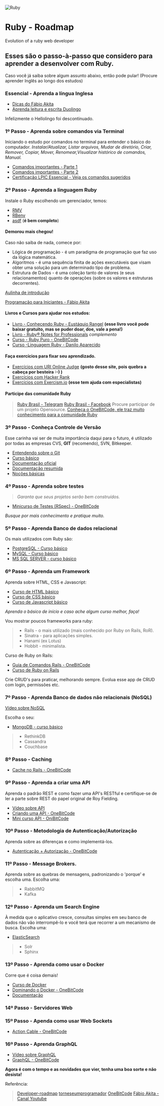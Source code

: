 ![Ruby](https://www.loginworks.com/wp-content/uploads/2018/02/ruby-programming-language-a-guide-2.jpg)

# Ruby - Roadmap
Evolution of a ruby ​​web developer

## Esses são o passo-à-passo que considero para aprender a desenvolver com Ruby.
Caso você já saiba sobre algum assunto abaixo, então pode pular! (Procure aprender Inglês ao longo dos estudos)

### Essencial - Aprenda a língua Inglesa
- [Dicas do Fábio Akita](https://www.youtube.com/watch?v=OkboNGQ9LU0) 
- [Aprenda leitura e escrita Duolingo](https://pt.duolingo.com/)  

Infelizmente o Hellolingo foi descontinuado.

### 1º Passo - Aprenda sobre comandos via Terminal
Iniciando o estudo por comandos no terminal para entender o básico do computador.
_Instalar/Atualizar, Listar arquivos, Mudar de diretório, Criar, Remover, Copiar, Mover, Renomear,Visualizar histórico de comandos, Manual._  
- [Comandos importantes - Parte 1](https://www.youtube.com/watch?v=uZeMQz89pfw)  
- [Comandos importantes - Parte 2](https://www.youtube.com/watch?v=1HapBf0cnmU)
- [Certificação LPIC Essencial - Veja os comandos sugeridos](https://lpibrasil.com.br/linux-essentials/)

### 2º Passo - Aprenda a linguagem Ruby
Instale o Ruby escolhendo um gerenciador, temos:
- [RMV](https://rvm.io/rvm/install)  
- [RBenv](https://github.com/rbenv/rbenv)  
- [asdf](https://asdf-vm.com/#/) (__é bem completo__)  

#### Demorou mais chegou! 
Caso não saiba de nada, comece por:
* Lógica de programação - é um paradigma de programação que faz uso da lógica matemática.
* Algoritmos - é uma sequência finita de ações executáveis que visam obter uma solução para um determinado tipo de problema.
* Estrutura de Dados - é uma coleção tanto de valores (e seus relacionamentos) quanto de operações (sobre os valores e estruturas decorrentes).

[Aulinha de introdução](https://youtube.com/playlist?list=PLHz_AreHm4dmSj0MHol_aoNYCSGFqvfXV)

[Programação para Iniciantes - Fábio Akita](https://youtube.com/playlist?list=PLdsnXVqbHDUc7htGFobbZoNen3r_wm3ki)

#### Livros e Cursos para ajudar nos estudos:
- [Livro - Conhecendo Ruby - Eustáquio Rangel](https://leanpub.com/conhecendo-ruby) __(esse livro você pode baixar gratuito, mas se puder doar, doe, vale a pena!)__
- [Livro - Ruby® Notes for Professionals](https://books.goalkicker.com/RubyBook/) _complemento_  
- [Curso - Ruby Puro - OneBitCode](https://onebitcode.com/course/ruby-puro/)  
- [Curso -Linguagem Ruby - Danilo Aparecido](https://www.torneseumprogramador.com.br/aulas/ruby)

#### Faça exercícios para fixar seu aprendizado.
- [Exercícios com URI Online Judge](https://www.urionlinejudge.com.br) __(gosto desse site, pois quebra a cabeça por besteira :-) )__
- [Exercícios com Hacker Rank](https://www.hackerrank.com/)
- [Exercícios com Exercism.io](https://exercism.io/) __(esse tem ajuda com especialistas)__


#### Participe das comunidade Ruby
>[Ruby Brasil - Telegram](https://t.me/rubybrasil)
>[Ruby Brasil - Facebook](https://www.facebook.com/groups/735446619838031/?multi_permalinks=4243373185712006)
> Procure participar de um projeto Opensource.
> [Conheça o OneBitCode, ele traz muito conhecimento para a comunidade Ruby](https://onebitcode.com/) 

### 3º Passo - Conheça Controle de Versão
Esse carinha vai ser de muita importância daqui para o futuro, é utilizado por todas as empresas CVS, **GIT** (recomendo), SVN, Bitkeeper.
- [Entendendo sobre o Git](https://youtu.be/6Czd1Yetaac)
- [Curso básico](https://www.youtube.com/watch?v=4aWOj-kWpM4&list=PLmSWX0ePcw4h4Hf1nmrvIxJJ_2QjojhVC)  
- [Documentação oficial](https://git-scm.com/docs)  
- [Documentação resumida](https://rogerdudler.github.io/git-guide/index.pt_BR.html)  
- [Noções básicas](https://git-scm.com/book/pt-br/v1/Primeiros-passos-No%C3%A7%C3%B5es-B%C3%A1sicas-de-Git)  

### 4º Passo - Aprenda sobre testes
> _Garanta que seus projetos serão bem construídos._
* [Minicurso de Testes (RSpec) - OneBitCode](https://onebitcode.com/course/minicurso-de-testes/)

_Busque por mais conhecimento e pratique muito._

### 5º Passo - Aprenda Banco de dados relacional
Os mais utilizados com Ruby são:
* [PostgreSQL - Curso básico](https://www.youtube.com/watch?v=Wmg_JfwkODU&list=PLDqAb8tE7SQZzMWvPG4PYevQAW1cDsbD0)
* [MySQL - Curso básico](https://www.youtube.com/watch?v=T3t-wziJN6I&list=PLucm8g_ezqNrWAQH2B_0AnrFY5dJcgOLR)
* [MS SQL SERVER - curso básico](https://www.youtube.com/watch?v=1YQIRdWkMvs&list=PLucm8g_ezqNqI5cW3alteV5olcMCcHYRK)

### 6º Passo - Aprenda um Framework
Aprenda sobre HTML, CSS e Javascript:
* [Curso de HTML básico](https://www.youtube.com/watch?v=o5fd5FUk2fk&list=PLx4x_zx8csUgluS7H9gyb9HH7g7F2ZWSQ)
* [Curso de CSS básico](https://www.youtube.com/watch?v=GPK8A-A156o&list=PLx4x_zx8csUi47Bnugpk78nqJN6rYvEnV)
* [Curso de Javascript básico](https://www.youtube.com/watch?v=lcKo-ycLDNw&list=PLx4x_zx8csUj3IbPQ4_X5jis_SkCol3eC&index=1)

_Aprenda o básico de início e caso ache algum curso melhor, faça!_

Vou mostrar poucos frameworks para ruby:
> * Rails - o mais utilizado (mais conhecido por Ruby on Rails, RoR).
> * Sinatra - para aplicações simples.
> * Hanami (ex Lotus)
> * Hobbit - minimalista.

Curso de Ruby on Rails:  
* [Guia de Comandos Rails - OneBitCode](https://onebitcode.com/o-guia-de-comandos-do-rails/#generate)
* [Curso de Ruby on Rails](https://www.youtube.com/watch?v=ZHPondVB9RQ&list=PLe3LRfCs4go-mkvHRMSXEOG-HDbzesyaP)

Crie CRUD's para praticar, melhorando sempre. Evolua esse app de CRUD com login, permissões etc.

### 7º Passo - Aprenda Banco de dados não relacionais (NoSQL)
[Vídeo sobre NoSQL](https://www.youtube.com/watch?v=1B64oqE8PLs&list=PLVc5bWuiFQ8GgKm5m0cZE6E02amJho94o&index=27)

Escolha o seu:
* [MongoDB - curso básico](https://www.youtube.com/watch?v=3z90A7VBF4Y&list=PL4Sl6eAbMK7RsS4Q8tSHTlOIaUmTG9eRS)
> * RethinkDB
> * Cassandra
> * Couchbase  

### 8º Passo - Caching
* [Cache no Rails - OneBitCode](https://onebitcode.com/cache_no_rails/)

### 9º Passo - Aprenda a criar uma API
Aprenda o padrão REST e como fazer uma API's RESTful e certifique-se de ler a parte sobre REST do papel original de Roy Fielding.
* [Vídeo sobre API](https://www.youtube.com/watch?v=vGuqKIRWosk&list=PLVc5bWuiFQ8GgKm5m0cZE6E02amJho94o&index=2)
* [Criando uma API - OneBitCode](https://onebitcode.com/api-completa-rails/)
* [Mini curso API - OniBitCode](https://onebitcode.com/course/criando-uma-api-completa-com-rails/)

### 10º Passo - Metodologia de Autenticação/Autorização
Aprenda sobre as diferenças e como implementá-los.
* [Autenticação + Autorização - OneBitCode](https://www.youtube.com/watch?v=0Y7B4h3Mwi8&list=PLdDT8if5attE7GG4L4Annvd9gEhKsPvb9)

### 11º Passo - Message Brokers.
Aprenda sobre as quebras de mensagens, padronizando o 'porque' e escolha uma.
Escolha uma:
> * RabbitMQ
> * Kafka

### 12º Passo - Aprenda um Search Engine
À medida que o aplicativo cresce, consultas simples em seu banco de dados não vão interrompê-lo e você terá que recorrer a um mecanismo de busca.
Escolha uma:
* [ElasticSearch](https://onebitcode.com/buscas-elasticsearch/)
> * Solr
> * Sphinx

### 13º Passo - Aprenda como usar o Docker
Corre que é coisa demais!
* [Curso de Docker](https://www.youtube.com/watch?v=0xxHiOSJVe8&list=PLf-O3X2-mxDkiUH0r_BadgtELJ_qyrFJ_)
* [Dominando o Docker - OneBitCode](https://onebitcode.com/dominando-o-docker/)
* [Documentação](https://docs.docker.com/)

### 14º Passo - Servidores Web

### 15º Passo - Apenda como usar Web Sockets
* [Action Cable - OneBitCode](https://onebitcode.com/como-criar-um-chat-em-tempo-real-usando-action-cable-rails-5/)

### 16º Passo - Aprenda GraphQL
* [Vídeo sobre GraphQL](https://www.youtube.com/watch?v=xbLpIhCsIdg&list=PLVc5bWuiFQ8GgKm5m0cZE6E02amJho94o&index=19])
* [GraphQL - OneBitCode](https://onebitcode.com/graphql-introducao/)

__Agora é com o tempo e as novidades que vier, tenha uma boa sorte e não desista!__

Referência: 
> [Developer-roadmap](https://github.com/kamranahmedse/developer-roadmap)
> [torneseumprogramador](https://www.torneseumprogramador.com.br/)
> [OneBitCode](https://onebitcode.com/)
> [Fábio Akita - Canal Youtube](https://www.youtube.com/channel/UCib793mnUOhWymCh2VJKplQ)
